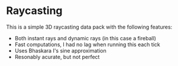 # Raycasting

This is a simple 3D raycasting data pack with the following features:
 * Both instant rays and dynamic rays (in this case a fireball)
 * Fast computations, I had no lag when running this each tick
 * Uses Bhaskara I's sine approximation
 * Resonably acurate, but not perfect
